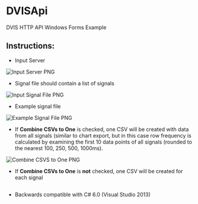 # DVISApi
 DVIS HTTP API Windows Forms Example
 
 ## Instructions:
 * Input Server
 
 ![Input Server PNG](https://github.com/SheaCodes/DVISApi/blob/master/readme%20input%20server.png?raw=true)
 
 * Signal file should contain a list of signals
 
 ![Input Signal File PNG](https://github.com/SheaCodes/DVISApi/blob/master/readme%20signal%20file.png?raw=true)
 
 * Example signal file
 
 ![Example Signal File PNG](https://github.com/SheaCodes/DVISApi/blob/master/readme%20signal%20file%20example.PNG?raw=true)
 
 * If **Combine CSVs to One** is checked, one CSV will be created with data from all signals (similar to chart export, but in this case row frequency is calculated by examining the first 10 data points of all signals (rounded to the nearest 100, 250, 500, 1000ms).
 
 ![Combine CSVS to One PNG](https://github.com/SheaCodes/DVISApi/blob/master/readme%20combine%20csvs%20to%20one.png?raw=true)
 
 * If **Combine CSVs to One** is **not** checked, one CSV will be created for each signal


##
- Backwards compatible with C# 6.0 (Visual Studio 2013)
